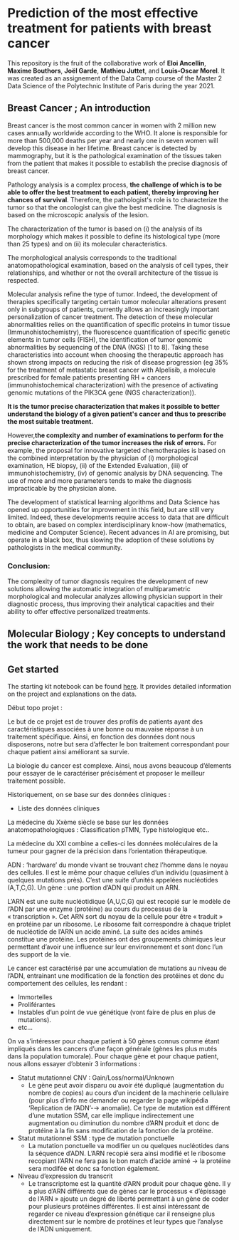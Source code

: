 # Prediction of the most effective treatment for patients with breast cancer

This repository is the fruit of the collaborative work of **Eloi Ancellin**, **Maxime Bouthors**, **Joël Garde**, **Mathieu Juttet**, and **Louis-Oscar Morel**.
It was created as an assignement of the Data Camp course of the Master 2 Data Science of the Polytechnic Institute of Paris during the year 2021.

## Breast Cancer ; An introduction

Breast cancer is the most common cancer in women with 2 million new cases annually worldwide according to the WHO. It alone is responsible for more than 500,000 deaths per year and nearly one in seven women will develop this disease in her lifetime. Breast cancer is detected by mammography, but it is the pathological examination of the tissues taken from the patient that makes it possible to establish the precise diagnosis of breast cancer.

Pathology analysis is a complex process, **the challenge of which is to be able to offer the best treatment to each patient, thereby improving her chances of survival**. Therefore, the pathologist's role is to characterize the tumor so that the oncologist can give the best medicine. The diagnosis is based on the microscopic analysis of the lesion. 

The characterization of the tumor is based on (i) the analysis of its morphology which makes it possible to define its histological type (more than 25 types) and on (ii) its molecular characteristics.

The morphological analysis corresponds to the traditional anatomopathological examination, based on the analysis of cell types, their relationships, and whether or not the overall architecture of the tissue is respected.

Molecular analysis refine the type of tumor. Indeed, the development of therapies specifically targeting certain tumor molecular alterations present only in subgroups of patients, currently allows an increasingly important personalization of cancer treatment. The detection of these molecular abnormalities relies on the quantification of specific proteins in tumor tissue (Immunohistochemistry), the fluorescence quantification of specific genetic elements in tumor cells (FISH), the identification of tumor genomic abnormalities by sequencing of the DNA (NGS) [1 to 8]. Taking these characteristics into account when choosing the therapeutic approach has shown strong impacts on reducing the risk of disease progression (eg 35% for the treatment of metastatic breast cancer with Alpelisib, a molecule prescribed for female patients presenting RH + cancers (immunohistochemical characterization) with the presence of activating genomic mutations of the PIK3CA gene (NGS characterization)).

**It is the tumor precise characterization that makes it possible to better understand the biology of a given patient's cancer and thus to prescribe the most suitable treatment.**


However,**the complexity and number of examinations to perform for the precise characterization of the tumor increases the risk of errors.** For example, the proposal for innovative targeted chemotherapies is based on the combined interpretation by the physician of (i) morphological examination, HE biopsy, (ii) of the Extended Evaluation, (iii) of immunohistochemistry, (iv) of genomic analysis by DNA sequencing. The use of more and more parameters tends to make the diagnosis impracticable by the physician alone.

The development of statistical learning algorithms and Data Science has opened up opportunities for improvement in this field, but are still very limited. Indeed, these developments require access to data that are difficult to obtain, are based on complex interdisciplinary know-how (mathematics, medicine and Computer Science). Recent advances in AI are promising, but operate in a black box, thus slowing the adoption of these solutions by pathologists in the medical community.

### Conclusion:

The complexity of tumor diagnosis requires the development of new solutions allowing the automatic integration of multiparametric morphological and molecular analyzes allowing physician support in their diagnostic process, thus improving their analytical capacities and their ability to offer effective personalized treatments.

## Molecular Biology ; Key concepts to understand the work that needs to be done





## Get started
The starting kit notebook can be found [here](https://github.com/MathieuJuttet/Cancer/blob/main/Starting_kit.ipynb). It provides detailed information on the project and explanations on the data.

Début topo projet : 

Le but de ce projet est de trouver des profils de patients ayant des caractéristiques  associées à une bonne ou mauvaise réponse à un traitement spécifique. Ainsi, en fonction des données dont nous disposerons, notre but sera d’affecter le bon traitement correspondant pour chaque patient ainsi améliorant sa survie.

La biologie du cancer est complexe. Ainsi, nous avons beaucoup d’élements pour essayer de le caractériser précisément et proposer le meilleur traitement possible.

Historiquement, on se base sur des données cliniques :
- Liste des données cliniques

La médecine du Xxème siècle se base sur les données anatomopathologiques :
Classification pTMN, Type histologique etc..

La médecine du XXI combine a celles-ci les données moléculaires de la tumeur pour gagner de la précision dans l’orientation thérapeutique.

ADN : ‘hardware’ du monde vivant se trouvant chez l’homme dans le noyau des cellules. Il est le même pour chaque cellules d’un individu (quasiment à quelques mutations près). C’est une suite d’unités appelées nucléotides (A,T,C,G). Un gène : une portion d’ADN qui produit un ARN. 

L’ARN est une suite nucléotidique (A,U,C,G) qui est recopié sur le modèle de l’ADN par une enzyme (protéine) au cours du processus de la « transcription ». Cet ARN sort du noyau de la cellule pour être « traduit » en protéine par un ribosome. Le ribosome fait correspondre à chaque triplet de nucléotide de l’ARN un acide aminé. La suite des acides aminés constitue une protéine. Les protéines ont des groupements chimiques leur permettant d’avoir une influence sur leur environnement et sont donc l’un des support de la vie.

Le cancer est caractérisé par une accumulation de mutations au niveau de l’ADN, entrainant une modification de la fonction des protéines et donc du comportement des cellules, les rendant :
- Immortelles
- Proliférantes
- Instables d’un point de vue génétique (vont faire de plus en plus de mutations).
- etc...

On va s’intéresser pour chaque patient à 50 gènes connus comme étant impliqués dans les cancers d’une façon générale (gènes les plus mutés dans la population tumorale). Pour chaque gène et pour chaque patient, nous allons essayer d’obtenir 3 informations :

- Statut mutationnel CNV : Gain/Loss/normal/Unknown
	* Le gène peut avoir disparu ou avoir été dupliqué (augmentation du nombre de copies) au cours d’un incident de la machinerie cellulaire (pour plus d’info me demander ou regarder la page wikipédia ‘Replication de l’ADN’-→ anomalie). Ce type de mutation est différent d’une mutation SSM, car elle implique indirectement une augmentation ou diminution du nombre d’ARN produit et donc de protéine à la fin sans modification de la fonction de la protéine.
- Statut mutationnel SSM : type de mutation ponctuelle
	* La mutation ponctuelle va modifier un ou quelques nucléotides dans la séquence d’ADN. L’ARN recopié sera ainsi modifié et le ribosome recopiant l’ARN ne fera pas le bon match d’acide aminé → la protéine sera modifée et donc sa fonction également.
- Niveau d’expression du transcrit
	* Le transcriptome est la quantité d’ARN produit pour chaque gène. Il y a plus d’ARN différents que de gènes car le processus « d’épissage de l’ARN » ajoute un degré de liberté permettant à un gène de coder pour plusieurs protéines différentes. Il est ainsi intéressant de regarder ce niveau d’expression génétique car il renseigne plus directement sur le nombre de protéines et leur types que l’analyse de l’ADN uniquement.
